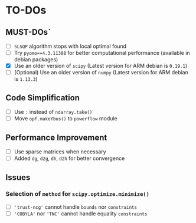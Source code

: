 # TO-DOs

## MUST-DOs`

- [ ] `SLSQP` algorithm stops with local optimal found
- [ ] Try `pyomo==4.3.11388` for better computational performance (available in debian packages)
- [x] Use an older version of `scipy` (Latest version for ARM debian is `0.19.1`)
- [ ] (Optional) Use an older version of `numpy` (Latest version for ARM debian is `1.13.3`)

## Code Simplification

- [ ] Use `:` instead of `ndarray.take()`
- [ ] Move `opf.makeYbus()` to `powerflow` module

## Performance Improvement

- [ ] Use sparse matrices when necessary
- [ ] Added `dg`, `d2g`, `dh`, `d2h` for better convergence

## Issues

### Selection of `method` for `scipy.optimize.minimize()`

- [ ] `'trust-ncg'` cannot handle `bounds` nor `constraints`
- [ ] `'COBYLA'` nor `'TNC'` cannot handle equality `constraints`